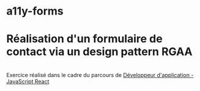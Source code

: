 # a11y-forms
# Réalisation d'un formulaire de contact via un design pattern RGAA

<br>Exercice réalisé dans le cadre du parcours de [Développeur d'application - JavaScript React](https://openclassrooms.com/fr/paths/516-developpeur-dapplication-javascript-react)</br>
